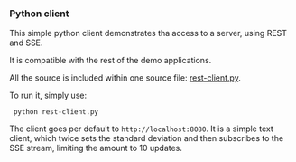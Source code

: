 ### Python client

This simple python client demonstrates tha access to a server, using REST and SSE.

It is compatible with the rest of the demo applications.

All the source is included within one source file: [rest-client.py](rest-client.py). 

To run it, simply use:

``` python rest-client.py```

The client goes per default to `http://localhost:8080`. It is a simple text client, 
which twice sets the standard deviation and then subscribes to the SSE stream, limiting the
amount to 10 updates.

 